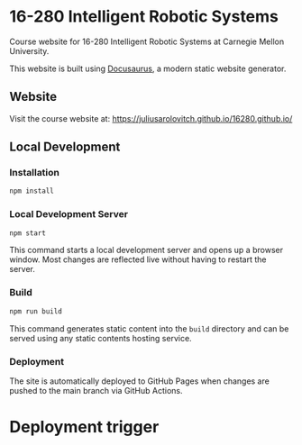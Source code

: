 # 16-280 Intelligent Robotic Systems

Course website for 16-280 Intelligent Robotic Systems at Carnegie Mellon University.

This website is built using [Docusaurus](https://docusaurus.io/), a modern static website generator.

## Website

Visit the course website at: https://juliusarolovitch.github.io/16280.github.io/

## Local Development

### Installation

```bash
npm install
```

### Local Development Server

```bash
npm start
```

This command starts a local development server and opens up a browser window. Most changes are reflected live without having to restart the server.

### Build

```bash
npm run build
```

This command generates static content into the `build` directory and can be served using any static contents hosting service.

### Deployment

The site is automatically deployed to GitHub Pages when changes are pushed to the main branch via GitHub Actions.
# Deployment trigger
